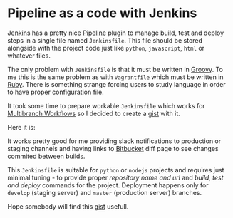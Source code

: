 # Pipeline as a code with Jenkins


[Jenkins][1] has a pretty nice [Pipeline][2] plugin to manage build, test and
deploy steps in a single file named `Jenkinsfile`. This file should be stored
alongside with the project code just like `python`, `javascript`, `html` or
whatever files.

The only problem with `Jenkinsfile` is that it must be written in [Groovy][4].
To me this is the same problem as with `Vagrantfile` which must be written in
[Ruby][5].
There is something strange forcing users to study language in order to have
proper configuration file.

It took some time to prepare workable `Jenkinsfile` which works for
[Multibranch Workflows][3] so I decided to create a [gist][6] with it.

Here it is:

<script src="https://gist.github.com/ysegorov/a23e7324e264b9afd932bd8b90862305.js"></script>


It works pretty good for me providing slack notifications to production or
staging channels and having links to [Bitbucket][7] diff page to see changes
commited between builds.

This `Jenkinsfile` is suitable for `python` or `nodejs` projects and requires
just minimal tuning - to provide proper *repository name and url* and *build,
test and deploy* commands for the project.
Deployment happens only for `develop` (staging server) and `master` (production
server) branches.

Hope somebody will find this [gist][6] usefull.


[1]: https://jenkins.io/
[2]: https://jenkins.io/solutions/pipeline/
[3]: https://jenkins.io/blog/2015/12/03/pipeline-as-code-with-multibranch-workflows-in-jenkins/
[4]: http://www.groovy-lang.org/
[5]: https://www.ruby-lang.org/en/
[6]: https://gist.github.com/ysegorov/a23e7324e264b9afd932bd8b90862305
[7]: https://bitbucket.org
